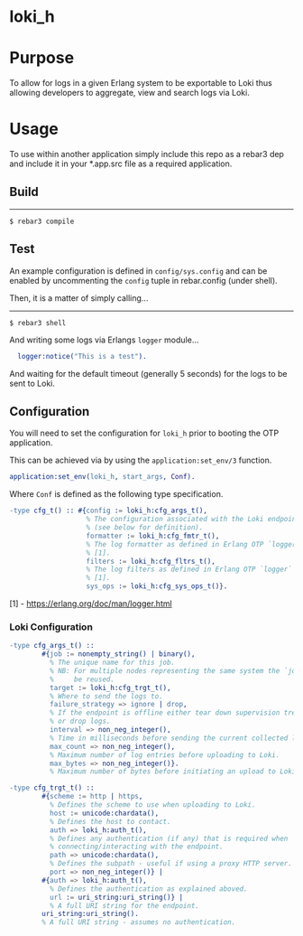 loki_h
=====
# Purpose

To allow for logs in a given Erlang system to be exportable to Loki thus
allowing developers to aggregate, view and search logs via Loki.

# Usage

To use within another application simply include this repo as a rebar3 dep and 
include it in your *.app.src file as a required application.

## Build
-----

    $ rebar3 compile

## Test

An example configuration is defined in `config/sys.config` and can be enabled by 
uncommenting the `config` tuple in rebar.config (under shell).

Then, it is a matter of simply calling...

-----

    $ rebar3 shell

And writing some logs via Erlangs `logger` module...

```erlang
  logger:notice("This is a test").
```

And waiting for the default timeout (generally 5 seconds) for the logs to be 
sent to Loki.

## Configuration
You will need to set the configuration for `loki_h` prior to booting the OTP 
application.

This can be achieved via by using the `application:set_env/3` function.
```erlang
application:set_env(loki_h, start_args, Conf).
```
Where `Conf` is defined as the following type specification.
```erlang
-type cfg_t() :: #{config := loki_h:cfg_args_t(),
                   % The configuration associated with the Loki endpoint 
                   % (see below for definition).
                   formatter := loki_h:cfg_fmtr_t(),
                   % The log formatter as defined in Erlang OTP `logger` module 
                   % [1].
                   filters := loki_h:cfg_fltrs_t(),
                   % The log filters as defined in Erlang OTP `logger` module
                   % [1].
                   sys_ops := loki_h:cfg_sys_ops_t()}.
```
[1] - https://erlang.org/doc/man/logger.html
### Loki Configuration
```erlang
-type cfg_args_t() :: 
        #{job := nonempty_string() | binary(),
          % The unique name for this job. 
          % NB: For multiple nodes representing the same system the `job` can 
          %     be reused.
          target := loki_h:cfg_trgt_t(),
          % Where to send the logs to.
          failure_strategy => ignore | drop, 
          % If the endpoint is offline either tear down supervision tree (crash) 
          % or drop logs.
          interval => non_neg_integer(),
          % Time in milliseconds before sending the current collected logs. 
          max_count => non_neg_integer(),
          % Maximum number of log entries before uploading to Loki.
          max_bytes => non_neg_integer()}.
          % Maximum number of bytes before initiating an upload to Loki.

-type cfg_trgt_t() :: 
        #{scheme := http | https,
          % Defines the scheme to use when uploading to Loki.
          host := unicode:chardata(),
          % Defines the host to contact.
          auth => loki_h:auth_t(),
          % Defines any authentication (if any) that is required when 
          % connecting/interacting with the endpoint.
          path => unicode:chardata(),
          % Defines the subpath - useful if using a proxy HTTP server.
          port => non_neg_integer()} |
        #{auth => loki_h:auth_t(),
          % Defines the authentication as explained aboved.
          url := uri_string:uri_string()} | 
          % A full URI string for the endpoint.
        uri_string:uri_string().
        % A full URI string - assumes no authentication.
```